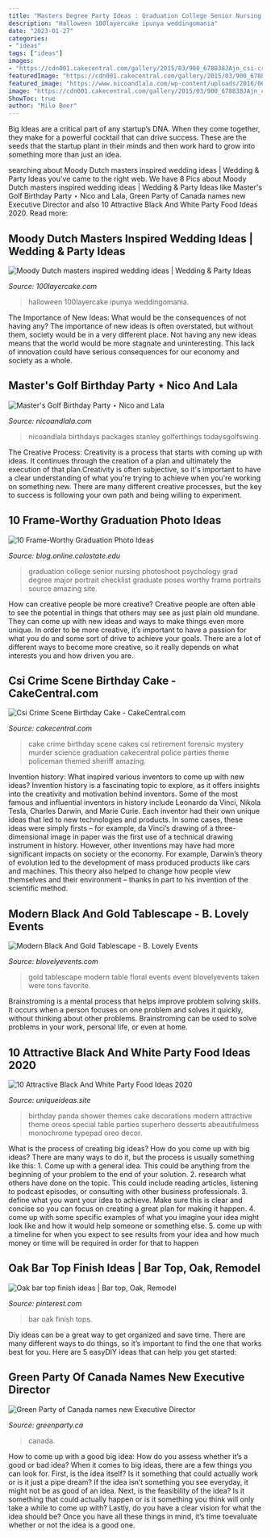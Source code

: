 ```yaml
---
title: "Masters Degree Party Ideas : Graduation College Senior Nursing Photoshoot Psychology Grad Degree Major Portrait Checklist Graduate Poses Worthy Frame Portraits Source Amazing Site"
description: "Halloween 100layercake ipunya weddingomania"
date: "2023-01-27"
categories:
- "ideas"
tags: ["ideas"]
images:
- "https://cdn001.cakecentral.com/gallery/2015/03/900_678838JAjn_csi-crime-scene-birthday-cake.jpg"
featuredImage: "https://cdn001.cakecentral.com/gallery/2015/03/900_678838JAjn_csi-crime-scene-birthday-cake.jpg"
featured_image: "https://www.nicoandlala.com/wp-content/uploads/2016/06/Masters-party-centerpiece-of-GolfBalls.jpg"
image: "https://cdn001.cakecentral.com/gallery/2015/03/900_678838JAjn_csi-crime-scene-birthday-cake.jpg"
ShowToc: true
author: "Milo Beer"
---
```



Big Ideas are a critical part of any startup’s DNA. When they come together, they make for a powerful cocktail that can drive success. These are the seeds that the startup plant in their minds and then work hard to grow into something more than just an idea. 

	

		
searching about Moody Dutch masters inspired wedding ideas | Wedding &amp; Party Ideas you've came to the right web. We have 8 Pics about Moody Dutch masters inspired wedding ideas | Wedding &amp; Party Ideas like Master&#039;s Golf Birthday Party ⋆ Nico and Lala, Green Party of Canada names new Executive Director and also 10 Attractive Black And White Party Food Ideas 2020. Read more:
		
    
## Moody Dutch Masters Inspired Wedding Ideas | Wedding &amp; Party Ideas

<img loading=lazy src="http://100lclive.s3.amazonaws.com/img/ideas/landscape/198396.jpg?a=1606757109.0702" onerror="this.onerror=null;this.src='https://tse3.mm.bing.net/th?id=OIP.kU1FigxT_TXX-hTUqmcV6QHaLH&amp;pid=15.1';" alt="Moody Dutch masters inspired wedding ideas | Wedding &amp; Party Ideas">

_Source: 100layercake.com_

>halloween 100layercake ipunya weddingomania. 

	

The Importance of New Ideas: What would be the consequences of not having any?
The importance of new ideas is often overstated, but without them, society would be in a very different place. Not having any new ideas means that the world would be more stagnate and uninteresting. This lack of innovation could have serious consequences for our economy and society as a whole.

    
## Master&#039;s Golf Birthday Party ⋆ Nico And Lala

<img loading=lazy src="https://www.nicoandlala.com/wp-content/uploads/2016/06/Masters-party-centerpiece-of-GolfBalls.jpg" onerror="this.onerror=null;this.src='https://tse3.mm.bing.net/th?id=OIP.tCX8pqn0lslA16yqK5wSeQAAAA&amp;pid=15.1';" alt="Master&#039;s Golf Birthday Party ⋆ Nico and Lala">

_Source: nicoandlala.com_

>nicoandlala birthdays packages stanley golferthings todaysgolfswing. 

	

The Creative Process:
Creativity is a process that starts with coming up with ideas. It continues through the creation of a plan and ultimately the execution of that plan.Creativity is often subjective, so it's important to have a clear understanding of what you're trying to achieve when you're working on something new. There are many different creative processes, but the key to success is following your own path and being willing to experiment.

    
## 10 Frame-Worthy Graduation Photo Ideas

<img loading=lazy src="http://blog.online.colostate.edu/wp-content/uploads/2016/05/Degree-checklist-photo.jpg" onerror="this.onerror=null;this.src='https://tse3.mm.bing.net/th?id=OIP.4m94hG-jVeHtlbS26wuB8gHaLH&amp;pid=15.1';" alt="10 Frame-Worthy Graduation Photo Ideas">

_Source: blog.online.colostate.edu_

>graduation college senior nursing photoshoot psychology grad degree major portrait checklist graduate poses worthy frame portraits source amazing site. 

	

How can creative people be more creative?
Creative people are often able to see the potential in things that others may see as just plain old mundane. They can come up with new ideas and ways to make things even more unique. In order to be more creative, it’s important to have a passion for what you do and some sort of drive to achieve your goals. There are a lot of different ways to become more creative, so it really depends on what interests you and how driven you are.

    
## Csi Crime Scene Birthday Cake - CakeCentral.com

<img loading=lazy src="https://cdn001.cakecentral.com/gallery/2015/03/900_678838JAjn_csi-crime-scene-birthday-cake.jpg" onerror="this.onerror=null;this.src='https://tse3.mm.bing.net/th?id=OIP.4q22vlcBFs1s-2yw9ccUqQHaJ4&amp;pid=15.1';" alt="Csi Crime Scene Birthday Cake - CakeCentral.com">

_Source: cakecentral.com_

>cake crime birthday scene cakes csi retirement forensic mystery murder science graduation cakecentral police parties theme policeman themed sheriff amazing. 

	

Invention history: What inspired various inventors to come up with new ideas?
Invention history is a fascinating topic to explore, as it offers insights into the creativity and motivation behind inventors. Some of the most famous and influential inventors in history include Leonardo da Vinci, Nikola Tesla, Charles Darwin, and Marie Curie. Each inventor had their own unique ideas that led to new technologies and products. In some cases, these ideas were simply firsts – for example, da Vinci’s drawing of a three-dimensional image in paper was the first use of a technical drawing instrument in history. However, other inventions may have had more significant impacts on society or the economy. For example, Darwin’s theory of evolution led to the development of mass produced products like cars and machines. This theory also helped to change how people view themselves and their environment – thanks in part to his invention of the scientific method.

    
## Modern Black And Gold Tablescape - B. Lovely Events

<img loading=lazy src="https://www.blovelyevents.com/wp-content/uploads/2015/01/My-Favorite-Tablescape-Black-and-gold-Modern-table-with-tons-of-floral.jpg" onerror="this.onerror=null;this.src='https://tse1.mm.bing.net/th?id=OIP.l4eubJ_L3ifUi6nD3fRXIwHaNG&amp;pid=15.1';" alt="Modern Black And Gold Tablescape - B. Lovely Events">

_Source: blovelyevents.com_

>gold tablescape modern table floral events event blovelyevents taken were tons favorite. 

	

Brainstroming is a mental process that helps improve problem solving skills. It occurs when a person focuses on one problem and solves it quickly, without thinking about other problems. Brainstroming can be used to solve problems in your work, personal life, or even at home.

    
## 10 Attractive Black And White Party Food Ideas 2020

<img loading=lazy src="https://www.uniqueideas.site/wp-content/uploads/black-and-white-party-ideas.jpg" onerror="this.onerror=null;this.src='https://tse3.mm.bing.net/th?id=OIP.Sn4VPeo197Jy2XD8PFBNPgHaLH&amp;pid=15.1';" alt="10 Attractive Black And White Party Food Ideas 2020">

_Source: uniqueideas.site_

>birthday panda shower themes cake decorations modern attractive theme oreos special table parties superhero desserts abeautifulmess monochrome typepad oreo decor. 

	

What is the process of creating big ideas?
How do you come up with big ideas? There are many ways to do it, but the process is usually something like this: 1. Come up with a general idea. This could be anything from the beginning of your problem to the end of your solution. 2. research what others have done on the topic. This could include reading articles, listening to podcast episodes, or consulting with other business professionals. 3. define what you want your idea to achieve. Make sure this is clear and concise so you can focus on creating a great plan for making it happen. 4. come up with some specific examples of what you imagine your idea might look like and how it would help someone or something else. 5. come up with a timeline for when you expect to see results from your idea and how much money or time will be required in order for that to happen 
    
## Oak Bar Top Finish Ideas | Bar Top, Oak, Remodel

<img loading=lazy src="https://i.pinimg.com/736x/21/73/d8/2173d8757b81358a4ddcf4f15db91f8e--bar-tops.jpg" onerror="this.onerror=null;this.src='https://tse3.mm.bing.net/th?id=OIP.2JIpdg7g2gXyws-o8yBWEwHaKh&amp;pid=15.1';" alt="Oak bar top finish ideas | Bar top, Oak, Remodel">

_Source: pinterest.com_

>bar oak finish tops. 

	

Diy ideas can be a great way to get organized and save time. There are many different ways to do things, so it’s important to find the one that works best for you. Here are 5 easyDIY ideas that can help you get started: 

    
## Green Party Of Canada Names New Executive Director

<img loading=lazy src="https://www.greenparty.ca/sites/default/files/press_release_template_1_-_1920x1080_10.jpg" onerror="this.onerror=null;this.src='https://tse3.mm.bing.net/th?id=OIP.q-s2f2RbSqUUI8UT4_RAKgHaEK&amp;pid=15.1';" alt="Green Party of Canada names new Executive Director">

_Source: greenparty.ca_

>canada. 

	

How to come up with a good big idea: How do you assess whether it’s a good or bad idea?
When it comes to big ideas, there are a few things you can look for. First, is the idea itself? Is it something that could actually work or is it just a pipe dream? If the idea isn’t something you see everyday, it might not be as good of an idea. Next, is the feasibility of the idea? Is it something that could actually happen or is it something you think will only take a while to come up with? Lastly, do you have a clear vision for what the idea should be? Once you have all these things in mind, it’s time toevaluate whether or not the idea is a good one.

